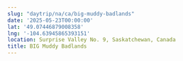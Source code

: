 ```yaml
---
slug: "daytrip/na/ca/big-muddy-badlands"
date: '2025-05-23T00:00:00'
lat: '49.07446879008358'
lng: '-104.63945865393151'
location: Surprise Valley No. 9, Saskatchewan, Canada
title: BIG Muddy Badlands
---
```



